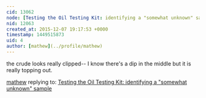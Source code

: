 ```yaml
---
cid: 13062
node: [Testing the Oil Testing Kit: identifying a "somewhat unknown" sample](../notes/warren/07-14-2015/testing-the-oil-testing-kit-identifying-a-somewhat-unknown-sample)
nid: 12063
created_at: 2015-12-07 19:17:53 +0000
timestamp: 1449515873
uid: 4
author: [mathew](../profile/mathew)
---
```


the crude looks really clipped-- I know there's a dip in the middle but it is really topping out.




[mathew](../profile/mathew) replying to: [Testing the Oil Testing Kit: identifying a "somewhat unknown" sample](../notes/warren/07-14-2015/testing-the-oil-testing-kit-identifying-a-somewhat-unknown-sample)

